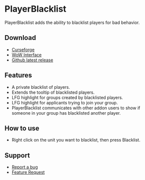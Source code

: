 # PlayerBlacklist
PlayerBlacklist adds the ability to blacklist players for bad behavior.

## Download
- [Curseforge](https://www.curseforge.com/wow/addons/playerblacklist/files)
- [WoW Interface](https://www.wowinterface.com/downloads/info26670-PlayerBlacklist.html)
- [Github latest release](https://github.com/123456687548/PlayerBlacklist/releases/latest)

## Features
- A private blacklist of players.
- Extends the tooltip of blacklisted players.
- LFG highlight for groups created by blacklisted players.
- LFG highlight for applicants trying to join your group.
- PlayerBlacklist communicates with other addon users to show if someone in your group has blacklisted another player.

## How to use
- Right click on the unit you want to blacklist, then press Blacklist.

## Support
- [Report a bug](https://github.com/123456687548/PlayerBlacklist/issues/new?assignees=&labels=bug&projects=&template=bug_report.yaml&title=%5BBug%5D%3A+%3Ctitle%3E)
- [Feature Request](https://github.com/123456687548/PlayerBlacklist/issues/new?assignees=&labels=enhancement&projects=&template=feature_request.yaml&title=%5BFeature+request%5D%3A+%3Ctitle%3E)